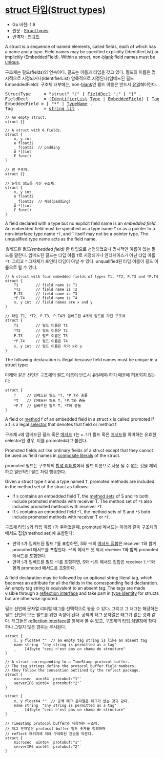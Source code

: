 # [struct 타입(Struct types)](#struct-types)

* Go 버전: 1.9
* 원문 : [Struct types](https://golang.org/ref/spec#Struct_types)
* 번역자 : [연규민](@voidsatisfaction)

A struct is a sequence of named elements, called fields, each of which has a name and a type. Field names may be specified explicitly (IdentifierList) or implicitly (EmbeddedField). Within a struct, non-[blank](/Declarations%20and%20scope/blank_identifier.html) field names must be [unique](/Declarations%20and%20scope/uniqueness_of_identifiers.html).

구조체는 필드(fields)의 연속이다. 필드는 이름과 타입을 갖고 있다. 필드의 이름은 명시적으로 지정되거나(IdentifierList) 암묵적으로 지정된다(임베드된 필드 EmbeddedField). 구조체 내부에는, non-[blank](/Declarations%20and%20scope/blank_identifier.html)인 필드 이름은 반드시 [유일](/Declarations%20and%20scope/uniqueness_of_identifiers.html)해야한다.

<pre>
<a id="StructType">StructType</a>     = "struct" "{" { <a href="#FieldDecl">FieldDecl</a> ";" } "}" .
<a id="FieldDecl">FieldDecl</a>      = (<a href="/Declarations%20and%20scope/constant_declarations.html#IdentifierList">IdentifierList</a> <a href="/Types/#Type">Type</a> | <a href="#EmbeddedField">EmbeddedField</a>) [ <a href="#Tag">Tag</a> ] .
<a id="EmbeddedField">EmbeddedField</a> = [ "*" ] <a href="/Types/#TypeName">TypeName</a> .
<a id="Tag">Tag</a>            = <a href="/Lexical%20elements/string_literals.html#string_lit">string_lit</a> .
</pre>

```
// An empty struct.
struct {}

// A struct with 6 fields.
struct {
	x, y int
	u float32
	_ float32  // padding
	A *[]int
	F func()
}
```

```
// 빈 구조체.
struct {}

// 6개의 필드를 가진 구조체.
struct {
	x, y int
	u float32
	_ float32  // 패딩(padding)
	A *[]int
	F func()
}
```

A field declared with a type but no explicit field name is an *embedded field*. An embedded field must be specified as a type name `T` or as a pointer to a non-interface type name `*T`, and `T` itself may not be a pointer type. The unqualified type name acts as the field name.

*임베드된 필드(embedded field)* 란 타입으로 선언되었으나 명시적인 이름이 없는 필드를 말한다. 임베드된 필드는 타입 이름 `T`로 지정되거나 인터페이스가 아닌 타입 이름 `*T`, 그리고 `T` 그자체가 포인터 타입이 아닐 수 있다. unqualified된 타입 이름이 필드 이름으로 될 수 있다.

```
// A struct with four embedded fields of types T1, *T2, P.T3 and *P.T4
struct {
	T1        // field name is T1
	*T2       // field name is T2
	P.T3      // field name is T3
	*P.T4     // field name is T4
	x, y int  // field names are x and y
}
```

```
// 타입 T1, *T2, P.T3, P.T4가 임베드된 4개의 필드를 가진 구조체
struct {
	T1        // 필드 이름은 T1
	*T2       // 필드 이름은 T2
	P.T3      // 필드 이름은 T3
	*P.T4     // 필드 이름은 T4
	x, y int  // 필드 이름은 각각 x와 y
}
```

The following declaration is illegal because field names must be unique in a struct type:

아래와 같은 선언은 구조체의 필드 이름이 반드시 유일해야 하기 때문에 허용되지 않는다:

```
struct {
	T     // 임베드된 필드 *T, *P.T와 충돌
	*T    // 임베드된 필드 T, *P.T와 충돌
	*P.T  // 임베드된 필드 T, *T와 충돌
}
```

A field or [method](/Declarations%20and%20scope/method_declarations.html) f of an embedded field in a struct x is called promoted if x.f is a legal [selector](/Expressions/selectors.html) that denotes that field or method f.

구조체 `x`에 임베드된 필드 혹은 [메서드](/Declarations%20and%20scope/method_declarations.html) `f`는 `x.f`가 필드 혹은 [메서드](/Declarations%20and%20scope/method_declarations.html)를 의미하는 유효한 selector인 경우, 이를 promoted라고 불린다.

Promoted fields act like ordinary fields of a struct except that they cannot be used as field names in [composite literals](/Expressions/composite_literals.html) of the struct.

promoted 필드는 구조체의 [합성 리터럴](/Expressions/composite_literals.html)에서 필드 이름으로 사용 될 수 없는 것을 제외하고 일반적인 필드 처럼 행동한다.

Given a struct type `S` and a type named `T`, promoted methods are included in the method set of the struct as follows:

  * If `S` contains an embedded field T, the [method sets](/Types/method_sets.html) of S and `*S` both include promoted methods with receiver T. The method set of `*S` also includes promoted methods with receiver `*T`.
  * If `S` contains an embedded field `*T`, the method sets of S and `*S` both include promoted methods with receiver T or `*T`.

구조체 타입 `S`와 타입 이름 `T`가 주어졌을때, promoted 메서드는 아래와 같이 구조체의 메서드 집합(method set)에 포함된다:

  * 만약 `S`가 임베드된 필드 `T`를 표함하면, S와 `*S`의 [메서드 집합](/Types/method_sets.html)은 receiver `T`와 함께 promoted 메서드를 포함한다. `*S`의 메서드 셋 역시 receiver `T`와 함께 promoted 메서드를 포함한다.
  * 만약 `S`가 임베드된 필드 `*T`를 포함하면, S와 `*S`의 메서드 집합은 receiver `T`,`*T`와 함께 promoted 메서드를 포함한다.

A field declaration may be followed by an optional string literal tag, which becomes an attribute for all the fields in the corresponding field declaration. An empty tag string is equivalent to an absent tag. The tags are made visible through a [reflection interface](https://golang.org/pkg/reflect/#StructTag) and take part in [type identity](/Properties%20of%20types%20and%20values/type_identity.html) for structs but are otherwise ignored.

필드 선언에 문자열 리터럴 태그를 선택적으로 놓을 수 있다. 그리고 그 태그는 해당하는 필드 선언의 모든 필드를 위한 속성이 된다. 공백의 태그 문자열은 태그가 없는 것과 같다. 태그들은 [reflection interface](https://golang.org/pkg/reflect/#StructTag)를 통해서 볼 수 있고, 구조체의 [타입 식별자](/Properties%20of%20types%20and%20values/type_identity.html)에 참여하나 그렇지 않은 경우는 무시된다.

```
struct {
	x, y float64 ""  // an empty tag string is like an absent tag
	name string  "any string is permitted as a tag"
	_    [4]byte "ceci n'est pas un champ de structure"
}

// A struct corresponding to a TimeStamp protocol buffer.
// The tag strings define the protocol buffer field numbers;
// they follow the convention outlined by the reflect package.
struct {
	microsec  uint64 `protobuf:"1"`
	serverIP6 uint64 `protobuf:"2"`
}
```

```
struct {
	x, y float64 ""  // 공백 태그 문자열은 태그가 없는 것과 같다.
	name string  "any string is permitted as a tag"
	_    [4]byte "ceci n'est pas un champ de structure"
}

// TimeStamp protocol buffer와 대응하는 구조체.
// 태그 문자열은 protocol buffer 필드 숫자를 정의하며
// reflect 패키지에 의해 구체화된 관습을 따른다.
struct {
	microsec  uint64 `protobuf:"1"`
	serverIP6 uint64 `protobuf:"2"`
}
```

